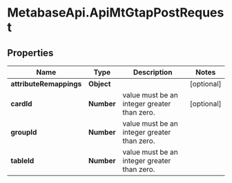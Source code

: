 # MetabaseApi.ApiMtGtapPostRequest

## Properties

Name | Type | Description | Notes
------------ | ------------- | ------------- | -------------
**attributeRemappings** | **Object** |  | [optional] 
**cardId** | **Number** | value must be an integer greater than zero. | [optional] 
**groupId** | **Number** | value must be an integer greater than zero. | 
**tableId** | **Number** | value must be an integer greater than zero. | 


